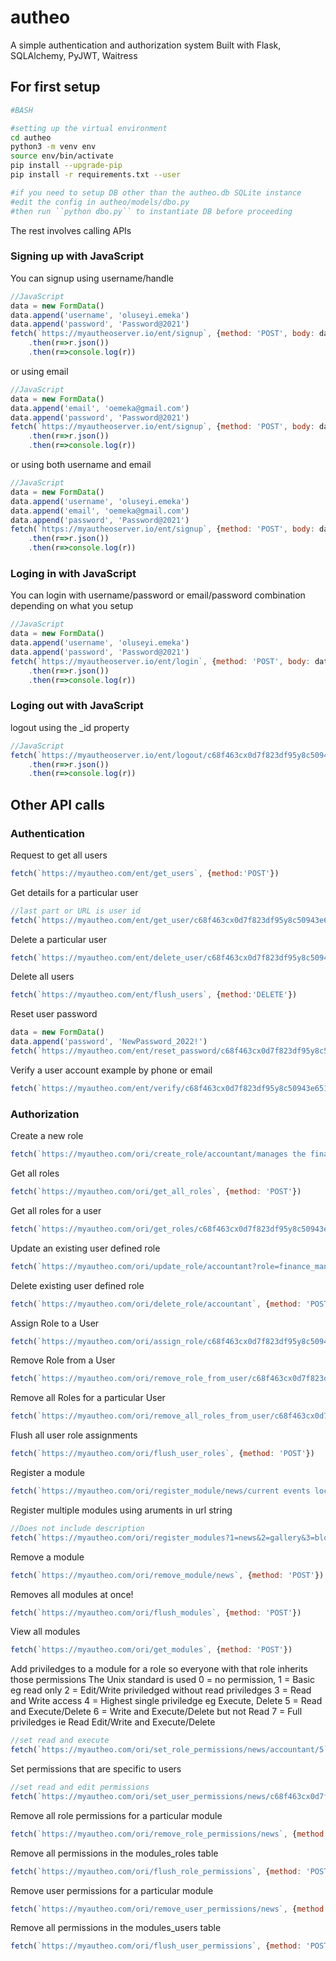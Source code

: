 # autheo
A simple authentication and authorization system
Built with Flask, SQLAlchemy, PyJWT, Waitress

## For first setup
```bash
#BASH

#setting up the virtual environment
cd autheo
python3 -m venv env
source env/bin/activate
pip install --upgrade-pip
pip install -r requirements.txt --user

#if you need to setup DB other than the autheo.db SQLite instance
#edit the config in autheo/models/dbo.py
#then run ``python dbo.py`` to instantiate DB before proceeding


```

The rest involves calling APIs

### Signing up with JavaScript

You can signup using username/handle

```javascript
//JavaScript
data = new FormData()
data.append('username', 'oluseyi.emeka')
data.append('password', 'Password@2021')
fetch(`https://myautheoserver.io/ent/signup`, {method: 'POST', body: data})
	.then(r=>r.json())
	.then(r=>console.log(r))

```

or using email

```javascript
//JavaScript
data = new FormData()
data.append('email', 'oemeka@gmail.com')
data.append('password', 'Password@2021')
fetch(`https://myautheoserver.io/ent/signup`, {method: 'POST', body: data})
	.then(r=>r.json())
	.then(r=>console.log(r))

```

or using both username and email

```javascript
//JavaScript
data = new FormData()
data.append('username', 'oluseyi.emeka')
data.append('email', 'oemeka@gmail.com')
data.append('password', 'Password@2021')
fetch(`https://myautheoserver.io/ent/signup`, {method: 'POST', body: data})
	.then(r=>r.json())
	.then(r=>console.log(r))

```

### Loging in with JavaScript

You can login with username/password or email/password combination depending on what you setup

```javascript
//JavaScript
data = new FormData()
data.append('username', 'oluseyi.emeka')
data.append('password', 'Password@2021')
fetch(`https://myautheoserver.io/ent/login`, {method: 'POST', body: data})
	.then(r=>r.json())
	.then(r=>console.log(r))

```

### Loging out with JavaScript

logout using the \_id property

```javascript
//JavaScript
fetch(`https://myautheoserver.io/ent/logout/c68f463cx0d7f823df95y8c50943e651`) 
	.then(r=>r.json())
	.then(r=>console.log(r))

```

## Other API calls

### Authentication

Request to get all users
```javascript
fetch(`https://myautheo.com/ent/get_users`, {method:'POST'}) 
```

Get details for a particular user
```javascript
//last part or URL is user id
fetch(`https://myautheo.com/ent/get_user/c68f463cx0d7f823df95y8c50943e651`, {method:'POST'}) 
```

Delete a particular user
```javascript
fetch(`https://myautheo.com/ent/delete_user/c68f463cx0d7f823df95y8c50943e651`, {method:'DELETE'})
```

Delete all users
```javascript
fetch(`https://myautheo.com/ent/flush_users`, {method:'DELETE'})
```

Reset user password
```javascript
data = new FormData()
data.append('password', 'NewPassword_2022!')
fetch(`https://myautheo.com/ent/reset_password/c68f463cx0d7f823df95y8c50943e651`, {method:'PUT', body: data})
```

Verify a user account example by phone or email
```javascript
fetch(`https://myautheo.com/ent/verify/c68f463cx0d7f823df95y8c50943e651`)
```

### Authorization

Create a new role
```javascript
fetch(`https://myautheo.com/ori/create_role/accountant/manages the financial transactions`, {method: 'POST'})
```

Get all roles
```javascript
fetch(`https://myautheo.com/ori/get_all_roles`, {method: 'POST'})
```

Get all roles for a user
```javascript
fetch(`https://myautheo.com/ori/get_roles/c68f463cx0d7f823df95y8c50943e651`, {method: 'POST'})
```

Update an existing user defined role
```javascript
fetch(`https://myautheo.com/ori/update_role/accountant?role=finance_manager&description=head of financial transactions`, {method: 'POST'})
```

Delete existing user defined role
```javascript
fetch(`https://myautheo.com/ori/delete_role/accountant`, {method: 'POST'})
```

Assign Role to a User
```javascript
fetch(`https://myautheo.com/ori/assign_role/c68f463cx0d7f823df95y8c50943e651/accountant`, {method: 'POST'})
```


Remove Role from a User
```javascript
fetch(`https://myautheo.com/ori/remove_role_from_user/c68f463cx0d7f823df95y8c50943e651/accountant`, {method: 'POST'})
```

Remove all Roles for a particular User
```javascript
fetch(`https://myautheo.com/ori/remove_all_roles_from_user/c68f463cx0d7f823df95y8c50943e651`, {method: 'POST'})
```


Flush all user role assignments
```javascript
fetch(`https://myautheo.com/ori/flush_user_roles`, {method: 'POST'})
```

Register a module
```javascript
fetch(`https://myautheo.com/ori/register_module/news/current events local and international`, {method: 'POST'})
```

Register multiple modules using aruments in url string 
```javascript
//Does not include description
fetch(`https://myautheo.com/ori/register_modules?1=news&2=gallery&3=blog`, {method: 'POST'})
```

Remove a module
```javascript
fetch(`https://myautheo.com/ori/remove_module/news`, {method: 'POST'})
```
Removes all modules at once!
```javascript
fetch(`https://myautheo.com/ori/flush_modules`, {method: 'POST'})
```

View all modules
```javascript
fetch(`https://myautheo.com/ori/get_modules`, {method: 'POST'})
```

Add priviledges to a module for a role so everyone with that role inherits those permissions
The Unix standard is used
0 = no permission, 
1 = Basic eg read only
2 = Edit/Write priviledged without read priviledges
3 = Read and Write access
4 = Highest single priviledge eg Execute, Delete
5 = Read and Execute/Delete
6 = Write and Execute/Delete but not Read
7 = Full priviledges ie Read Edit/Write and Execute/Delete
```javascript
//set read and execute
fetch(`https://myautheo.com/ori/set_role_permissions/news/accountant/5`, {method: 'POST'})
```


Set permissions that are specific to users
```javascript
//set read and edit permissions
fetch(`https://myautheo.com/ori/set_user_permissions/news/c68f463cx0d7f823df95y8c50943e651/3`, {method: 'POST'})
```

Remove all role permissions for a particular module
```javascript
fetch(`https://myautheo.com/ori/remove_role_permissions/news`, {method: 'POST'})
```

Remove all permissions in the modules_roles table
```javascript
fetch(`https://myautheo.com/ori/flush_role_permissions`, {method: 'POST'})
```


Remove user permissions for a particular module
```javascript
fetch(`https://myautheo.com/ori/remove_user_permissions/news`, {method: 'POST'})
```

Remove all permissions in the modules_users table
```javascript
fetch(`https://myautheo.com/ori/flush_user_permissions`, {method: 'POST'})
```